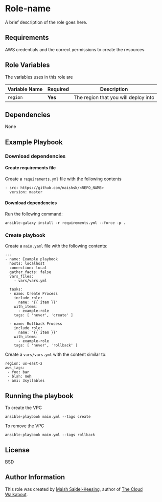 # Role-name

A brief description of the role goes here.

## Requirements

AWS credentials and the correct permissions to create the resources

## Role Variables

The variables uses in this role are

| Variable Name | Required | Description | 
|----|----|----|
| `region`| **Yes** | The region that you will deploy into |

## Dependencies

None

## Example Playbook

### Download dependencies

#### Create requirements file

Create a `requirements.yml` file with the following contents
```
- src: https://github.com/maishsk/<REPO_NAME>
  version: master
```

#### Download dependencies
Run the following command:
```
ansible-galaxy install -r requirements.yml --force -p .
```

### Create playbook
Create a `main.yaml` file with the following contents:
```
---
- name: Example playbook
  hosts: localhost
  connection: local
  gather_facts: false
  vars_files:
    - vars/vars.yml

  tasks:
  - name: Create Process
    include_role:
      name: "{{ item }}"
    with_items:
      - example-role
    tags: [ 'never', 'create' ]

  - name: Rollback Process
    include_role:
      name: "{{ item }}"
    with_items:
      - example-role
    tags: [ 'never', 'rollback' ]
```

Create a `vars/vars.yml` with the content similar to:
```
region: us-east-2
aws_tags:
 - foo: bar
 - blah: meh
 - ami: 3syllables
```

## Running the playbook

To create the VPC

`ansible-playbook main.yml --tags create`

To remove the VPC

`ansible-playbook main.yml --tags rollback`

## License

BSD

## Author Information
This role was created by [Maish Saidel-Keesing](https://www.maishsk.com/), author of [The Cloud Walkabout](http://cloudwalkabout.com/).